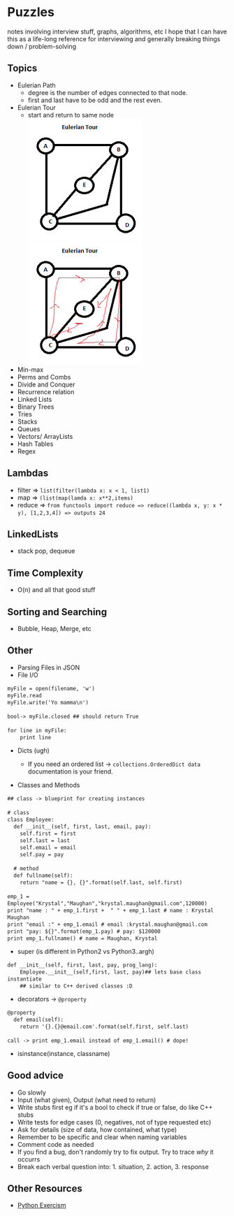 # Puzzles
notes involving interview stuff, graphs, algorithms, etc
I hope that I can have this as a life-long reference for interviewing and generally breaking
things down / problem-solving

## Topics

- Eulerian Path 
  - degree is the number of edges connected to that node.
  - first and last have to be odd and the rest even.
- Eulerian Tour 
  - start and return to same node
  ![et.png](et.png)
  ![et_path.png](et_path.png)
- Min-max
- Perms and Combs
- Divide and Conquer
- Recurrence relation 
- Linked Lists
- Binary Trees
- Tries
- Stacks
- Queues
- Vectors/ ArrayLists
- Hash Tables 
- Regex

## Lambdas
- filter => ```list(filter(lambda x: x < 1, list1)```
- map => ```(list(map(lamda x: x**2,items)```
- reduce => ```from functools import reduce => reduce((lambda x, y: x * y), [1,2,3,4]) => outputs 24```

## LinkedLists
- stack pop, dequeue 

## Time Complexity 
- O(n) and all that good stuff

## Sorting and Searching
- Bubble, Heap, Merge, etc 


## Other 
- Parsing Files in JSON
- File I/O
```
myFile = open(filename, 'w')
myFile.read
myFile.write('Yo mamma\n')

bool-> myFile.closed ## should return True

for line in myFile:
    print line   
```

- Dicts (ugh)
  - If you need an ordered list -> ```collections.OrderedDict data``` documentation is your friend.
  
- Classes and Methods

```
## class -> blueprint for creating instances

# class
class Employee:
  def __init__(self, first, last, email, pay):
    self.first = first
    self.last = last
    self.email = email
    self.pay = pay
  
  # method
  def fullname(self):
    return "name = {}, {}".format(self.last, self.first)
    
emp_1 = Employee("Krystal","Maughan","krystal.maughan@gmail.com",120000)
print "name : " + emp_1.first +  " " + emp_1.last # name : Krystal Maughan
print "email :" + emp_1.email # email :krystal.maughan@gmail.com
print "pay: ${}".format(emp_1.pay) # pay: $120000
print emp_1.fullname() # name = Maughan, Krystal
```
- super (is different in Python2 vs Python3..argh)

```
def __init__(self, first, last, pay, prog_lang):
    Employee.__init__(self,first, last, pay)## lets base class instantiate
    ## similar to C++ derived classes :D
```

- decorators -> ```@property```
```
@property
  def email(self):
    return '{}.{}@email.com'.format(self.first, self.last)
    
call -> print emp_1.email instead of emp_1.email() # dope!
```

- isinstance(instance, classname)

## Good advice
- Go slowly
- Input (what given), Output (what need to return)
- Write stubs first eg if it's a bool to check if true or false, do like C++ stubs 
- Write tests for edge cases (0, negatives, not of type requested etc)
- Ask for details (size of data, how contained, what type)
- Remember to be specific and clear when naming variables
- Comment code as needed
- If you find a bug, don't randomly try to fix output. Try to trace *why* it occurrs
- Break each verbal question into: 1. situation, 2. action, 3. response 

## Other Resources

- [Python Exercism](http://exercism.io/languages/python/about)




